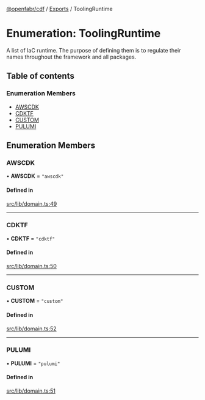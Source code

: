 [@openfabr/cdf](../README.md) / [Exports](../modules.md) / ToolingRuntime

# Enumeration: ToolingRuntime

A list of IaC runtime.
The purpose of defining them is to regulate their names throughout the framework and all packages.

## Table of contents

### Enumeration Members

- [AWSCDK](ToolingRuntime.md#awscdk)
- [CDKTF](ToolingRuntime.md#cdktf)
- [CUSTOM](ToolingRuntime.md#custom)
- [PULUMI](ToolingRuntime.md#pulumi)

## Enumeration Members

### AWSCDK

• **AWSCDK** = ``"awscdk"``

#### Defined in

[src/lib/domain.ts:49](https://github.com/openfabr/cdf/blob/9dc7721/core/typescript/src/lib/domain.ts#L49)

___

### CDKTF

• **CDKTF** = ``"cdktf"``

#### Defined in

[src/lib/domain.ts:50](https://github.com/openfabr/cdf/blob/9dc7721/core/typescript/src/lib/domain.ts#L50)

___

### CUSTOM

• **CUSTOM** = ``"custom"``

#### Defined in

[src/lib/domain.ts:52](https://github.com/openfabr/cdf/blob/9dc7721/core/typescript/src/lib/domain.ts#L52)

___

### PULUMI

• **PULUMI** = ``"pulumi"``

#### Defined in

[src/lib/domain.ts:51](https://github.com/openfabr/cdf/blob/9dc7721/core/typescript/src/lib/domain.ts#L51)
